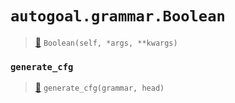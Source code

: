 # `autogoal.grammar.Boolean`

> [📝](https://github.com/autogal/autogoal/blob/master/autogoal/grammar/_cfg.py#L380)
> `Boolean(self, *args, **kwargs)`

### `generate_cfg`

> [📝](https://github.com/autogoal/autogoal/blob/master/autogoal/grammar/_cfg.py#L384)
> `generate_cfg(grammar, head)`

